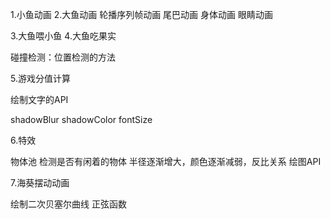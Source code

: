 1.小鱼动画
2.大鱼动画
轮播序列帧动画
尾巴动画
身体动画
眼睛动画

3.大鱼喂小鱼
4.大鱼吃果实

碰撞检测：位置检测的方法

5.游戏分值计算

绘制文字的API

shadowBlur
shadowColor
fontSize

6.特效

物体池
检测是否有闲着的物体
半径逐渐增大，颜色逐渐减弱，反比关系
绘图API

7.海葵摆动动画

绘制二次贝塞尔曲线
正弦函数